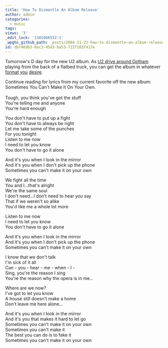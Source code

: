 ```yaml
---
title: 'How To Dismantle An Album Release'
author: admin
categories:
  - music
tags: 
views: '3'
_edit_lock: '1301066552:1'
_wpghs_github_path: _posts/2004-11-22-how-to-dismantle-an-album-release.md
id: db7469b3-8ac3-45d3-ba53-722f103f417e
---
```

<p>Tomorrow's D day for the new U2 album.  As <a href="http://u2log.com/archive/2004/11/u2_playing_nyc_from_the_back_of_a_truck.php">U2 drive around Gotham</a> playing from the back of a flatbed truck, you can get the album in <a>whatever</a> <a HREF="http://www.amazon.ca/exec/obidos/ASIN/B00068IOWM/farawsoclos0a-20">format</a> <a HREF="http://www.amazon.ca/exec/obidos/ASIN/B0006399FS/farawsoclos0a-20">you</a> <a href="http://www.apple.com/itunes">desire</a>.</p>
<p>Continue reading for lyrics from my current favorite off the new album: Sometimes You Can't Make It On Your Own.<br />
<!--more--><br />
Tough, you think you've got the stuff<br />
You're telling me and anyone<br />
You're hard enough</p>
<p>You don't have to put up a fight<br />
You don't have to always be right<br />
Let me take some of the punches<br />
For you tonight<br />
Listen to me now<br />
I need to let you know<br />
You don't have to go it alone</p>
<p>And it's you when I look in the mirror<br />
And it's you when I don't pick up the phone<br />
Sometimes you can't make it on your own</p>
<p>We fight all the time<br />
You and I...that's alright<br />
We're the same soul<br />
I don't need...I don't need to hear you say<br />
That if we weren't so alike<br />
You'd like me a whole lot more</p>
<p>Listen to me now<br />
I need to let you know<br />
You don't have to go it alone</p>
<p>And it's you when I look in the mirror<br />
And it's you when I don't pick up the phone<br />
Sometimes you can't make it on your own</p>
<p>I know that we don't talk<br />
I'm sick of it all<br />
Can - you - hear - me - when - I -<br />
Sing, you're the reason I sing<br />
You're the reason why the opera is in me...</p>
<p>Where are we now?<br />
I've got to let you know<br />
A house still doesn't make a home<br />
Don't leave me here alone...</p>
<p>And it's you when I look in the mirror<br />
And it's you that makes it hard to let go<br />
Sometimes you can't make it on your own<br />
Sometimes you can't make it<br />
The best you can do is to fake it<br />
Sometimes you can't make it on your own</p>
